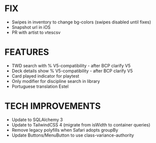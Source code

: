 # FIX
- Swipes in inventory to change bg-colors (swipes disabled until fixes)
- Snapshot url in iOS
- PR with artist to vtescsv

# FEATURES
- TWD search with % V5-compatibility - after BCP clarify V5
- Deck details show % V5-compatibility - after BCP clarify V5
- Card played indicator for playtest
- Only modifier for discipline search in library
- Portuguese translation Estel

# TECH IMPROVEMENTS
- Update to SQLAlchemy 3
- Update to TailwindCSS 4 (migrate from isWidth to container queries)
- Remove legacy polyfills when Safari adopts groupBy
- Update Buttons/MenuButton to use class-variance-authority

